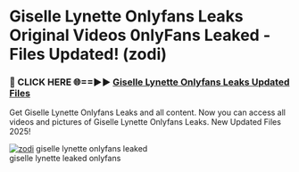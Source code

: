 # Giselle Lynette Onlyfans Leaks Original Videos 0nlyFans Leaked - Files Updated! (zodi)

<h3>🔴 CLICK HERE 🌐==►► <a href="https://tinyurl.com/x26r9saj" rel="nofollow">Giselle Lynette Onlyfans Leaks Updated Files</a></h3>

Get Giselle Lynette Onlyfans Leaks and all content. Now you can access all videos and pictures of Giselle Lynette Onlyfans Leaks. New Updated Files 2025!

[![zodi](https://i.imgur.com/LkgZPqh.gif)](https://tinyurl.com/x26r9saj)
giselle lynette onlyfans leaked<br>
giselle lynette leaked onlyfans